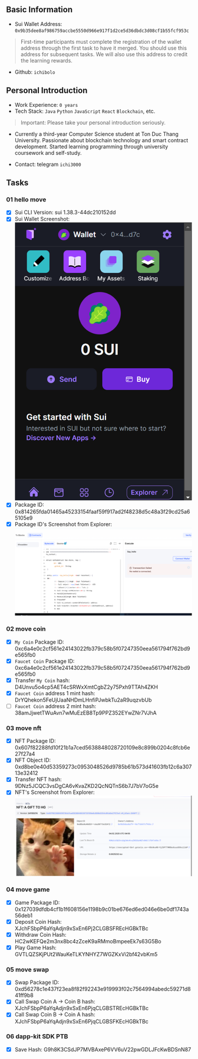 ## Basic Information
- Sui Wallet Address: `0x9b35dee8af986759accbe5550d966e917f1d2ce5d36dbdc3d08cf1b55fcf953c`
> First-time participants must complete the registration of the wallet address through the first task to have it merged. You should use this address for subsequent tasks. We will also use this address to credit the learning rewards.
- Github: `ichibolo`

## Personal Introduction
- Work Experience: `0 years`
- Tech Stack: `Java` `Python` `JavaScript` `React` `Blockchain`, etc.
> Important: Please take your personal introduction seriously.
- Currently a third-year Computer Science student at Ton Duc Thang University. Passionate about blockchain technology and smart contract development. Started learning programming through university coursework and self-study. 

- Contact: telegram `ichi3000`

## Tasks

### 01 hello move
- [x] Sui CLI Version: sui 1.38.3-44dc210152dd
- [x] Sui Wallet Screenshot: ![a image](images/image.png)
- [x] Package ID: 0x814265fda01465a45233154faaf59f917ad2f48238d5c48a3f29cd25a65105e9
- [x] Package ID's Screenshot from Explorer: ![Link to image uploaded to `images` folder.](images/sui_explorer.png)

### 02 move coin
- [x] `My Coin` Package ID: 0xc6a4e0c2cf561e24143022fb379c58b5f07247350eea561794f762bd9e565fb0
- [x] `Faucet Coin` Package ID: 0xc6a4e0c2cf561e24143022fb379c58b5f07247350eea561794f762bd9e565fb0
- [x] Transfer `My Coin` hash: D4Unvu5o4cp5AET4cSRWxXmtCgbZ2y75Pxh9TTAh4ZKH
- [x] `Faucet Coin` address 1 mint hash: DrYQhekon5FeUjUaaNHDmLHnfiPJwbkTu2aR9uqzvbUb
- [ ] `Faucet Coin` address 2 mint hash: 38amJjwetTWuAvn7wMuEzEB8Tp9PPZ352EYwZNr7VJhA

### 03 move nft
- [x] NFT Package ID: 0x607f82288fd10f21b1a7ced5638848028720109e8c899b0204c8fcb6e27f27a4
- [x] NFT Object ID: 0xd8be0e40d53359273c0953048526d9785b61b573d41603fb12c6a30713e32412
- [x] Transfer NFT hash: 9DNz5JCQC3vsDgCA6vKvaZKD2QcNQTnS6b7J7bV7oG5e
- [x] NFT's Screenshot from Explorer: ![Link to image uploaded to `images` folder.](images/task_3_nft.png)

### 04 move game
- [x] Game Package ID: 0x127039dfdb4cf1b1f608156e1198b9c01be676ed6ed046e6be0df1743a56deb1
- [x] Deposit Coin Hash: XJchFSbpP6aYqAdjn9xSxEn6Pj2CLGBSFREcHGBkTBc
- [x] Withdraw Coin Hash: HC2wKEFQe2m3nx8bc4zZceK9aRMmoBmpeeEk7s63G5Bo
- [x] Play Game Hash: GVTLQZSKjPUt2WauKeTLKYNHYZ7WGZKxVi2bf42vbKm5

### 05 move swap
- [x] Swap Package ID: 0xd56278c1e437f23ea8f82f92243e919993f02c7564994abedc59271d841ff9b8
- [x] Call Swap Coin A -> Coin B hash: XJchFSbpP6aYqAdjn9xSxEn6PjqCLGBSTREcHGBkTBc
- [x] Call Swap Coin B -> Coin A hash: XJchFSbpP6aYqAdjn9xSxEn6PjqCLGBSFKEcHGBkTBc

### 06 dapp-kit SDK PTB
- [x] Save Hash: G9h8K3CSdJP7MVBAxeP6VV6uV22pwGDLJFcKwBDSnN87
